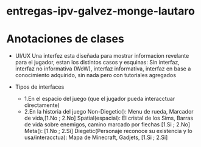# entregas-ipv-galvez-monge-lautaro


# Anotaciones de clases

- UI/UX
  Una interfez esta diseñada para mostrar informacion revelante para el jugador, estan los distintos casos y esquinas: Sin interfaz, interfaz no informativa (WoW), interfaz informativa, interfaz en base a conocimiento adquirido, sin nada pero con tutoriales agregados

- Tipos de interfaces
  * 1.En el espacio del juego (que el jugador pueda interacctuar directamente)
  * 2.En la historia del juego
  Non-Diegetic(): Menu de rueda, Marcador de vida,[1.No ; 2.No] 
  Spatial(espacial): El cristal de los Sims, Barras de vida sobre enemigos, camino marcado por flechas  [1.Si ; 2.No]
  Meta(): [1.No ; 2.Si]
  Diegetic(Personaje reconoce su existencia y lo usa/interacctua): Mapa de Minecraft, Gadjets,  [1.Si ; 2.Si]
